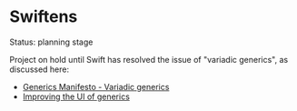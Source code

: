 # Swiftens

Status: planning stage  

Project on hold until Swift has resolved the issue of "variadic generics", as discussed here:
			
- [Generics Manifesto - Variadic generics](https://github.com/apple/swift/blob/master/docs/GenericsManifesto.md#variadic-generics)
- [Improving the UI of generics](https://forums.swift.org/t/improving-the-ui-of-generics/22814)
		
